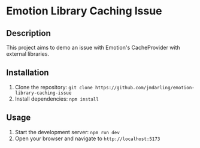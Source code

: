 # Emotion Library Caching Issue

## Description

This project aims to demo an issue with Emotion's CacheProvider with external libraries.

## Installation

1. Clone the repository: `git clone https://github.com/jmdarling/emotion-library-caching-issue`
2. Install dependencies: `npm install`

## Usage

1. Start the development server: `npm run dev`
2. Open your browser and navigate to `http://localhost:5173`
